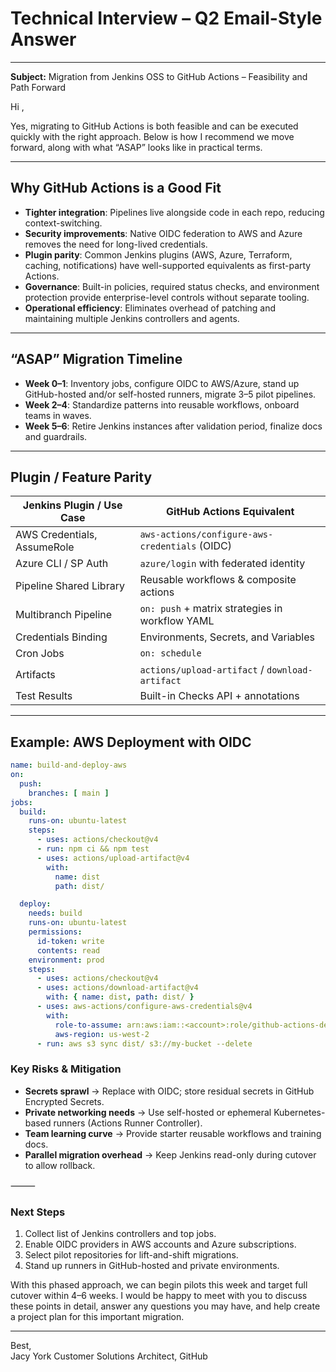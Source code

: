 # Technical Interview – Q2 Email-Style Answer
---

**Subject:** Migration from Jenkins OSS to GitHub Actions – Feasibility and Path Forward

Hi <Name>,

Yes, migrating to GitHub Actions is both feasible and can be executed quickly with the right approach. Below is how I recommend we move forward, along with what “ASAP” looks like in practical terms.

---

## Why GitHub Actions is a Good Fit
- **Tighter integration**: Pipelines live alongside code in each repo, reducing context-switching.  
- **Security improvements**: Native OIDC federation to AWS and Azure removes the need for long-lived credentials.  
- **Plugin parity**: Common Jenkins plugins (AWS, Azure, Terraform, caching, notifications) have well-supported equivalents as first-party Actions.  
- **Governance**: Built-in policies, required status checks, and environment protection provide enterprise-level controls without separate tooling.  
- **Operational efficiency**: Eliminates overhead of patching and maintaining multiple Jenkins controllers and agents.

---

## “ASAP” Migration Timeline
- **Week 0–1**: Inventory jobs, configure OIDC to AWS/Azure, stand up GitHub-hosted and/or self-hosted runners, migrate 3–5 pilot pipelines.  
- **Week 2–4**: Standardize patterns into reusable workflows, onboard teams in waves.  
- **Week 5–6**: Retire Jenkins instances after validation period, finalize docs and guardrails.

---

## Plugin / Feature Parity
| Jenkins Plugin / Use Case        | GitHub Actions Equivalent                         |
|----------------------------------|---------------------------------------------------|
| AWS Credentials, AssumeRole      | `aws-actions/configure-aws-credentials` (OIDC)    |
| Azure CLI / SP Auth              | `azure/login` with federated identity             |
| Pipeline Shared Library          | Reusable workflows & composite actions            |
| Multibranch Pipeline             | `on: push` + matrix strategies in workflow YAML   |
| Credentials Binding              | Environments, Secrets, and Variables              |
| Cron Jobs                        | `on: schedule`                                    |
| Artifacts                        | `actions/upload-artifact` / `download-artifact`   |
| Test Results                     | Built-in Checks API + annotations                 |

---

## Example: AWS Deployment with OIDC
```yaml
name: build-and-deploy-aws
on:
  push:
    branches: [ main ]
jobs:
  build:
    runs-on: ubuntu-latest
    steps:
      - uses: actions/checkout@v4
      - run: npm ci && npm test
      - uses: actions/upload-artifact@v4
        with:
          name: dist
          path: dist/

  deploy:
    needs: build
    runs-on: ubuntu-latest
    permissions:
      id-token: write
      contents: read
    environment: prod
    steps:
      - uses: actions/checkout@v4
      - uses: actions/download-artifact@v4
        with: { name: dist, path: dist/ }
      - uses: aws-actions/configure-aws-credentials@v4
        with:
          role-to-assume: arn:aws:iam::<account>:role/github-actions-deployer
          aws-region: us-west-2
      - run: aws s3 sync dist/ s3://my-bucket --delete
```

### Key Risks & Mitigation
- **Secrets sprawl** → Replace with OIDC; store residual secrets in GitHub Encrypted Secrets.
- **Private networking needs** → Use self-hosted or ephemeral Kubernetes-based runners (Actions Runner Controller).
- **Team learning curve** → Provide starter reusable workflows and training docs.
- **Parallel migration overhead** → Keep Jenkins read-only during cutover to allow rollback.

⸻

### Next Steps
1.	Collect list of Jenkins controllers and top jobs.
2.	Enable OIDC providers in AWS accounts and Azure subscriptions.
3.	Select pilot repositories for lift-and-shift migrations.
4.	Stand up runners in GitHub-hosted and private environments.

With this phased approach, we can begin pilots this week and target full cutover within 4–6 weeks.
I would be happy to meet with you to discuss these points in detail, answer any questions you may have, and help create a project plan for this important migration.

---
Best,  
Jacy York
Customer Solutions Architect, GitHub